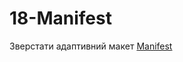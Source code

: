 # 18-Manifest

Зверстати адаптивний макет [Manifest](https://www.figma.com/file/f3X5ajFcnPKOvwHXfZzuUZ/RWD)